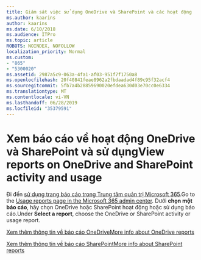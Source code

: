 ```yaml
---
title: Giám sát việc sử dụng OneDrive và SharePoint và các hoạt động
ms.author: kaarins
author: kaarins
ms.date: 6/10/2018
ms.audience: ITPro
ms.topic: article
ROBOTS: NOINDEX, NOFOLLOW
localization_priority: Normal
ms.custom:
- "865"
- "5300020"
ms.assetid: 2987a5c9-063a-4fa1-af03-951f7f1750a8
ms.openlocfilehash: 20f40841feae8962a2fbdaadad4f89c95f32acf4
ms.sourcegitcommit: 5fb7a4b28859690020efdea630d03e70cc0e6334
ms.translationtype: MT
ms.contentlocale: vi-VN
ms.lasthandoff: 06/28/2019
ms.locfileid: "35379591"
---
```

# <a name="view-reports-on-onedrive-and-sharepoint-activity-and-usage"></a><span data-ttu-id="afb98-102">Xem báo cáo về hoạt động OneDrive và SharePoint và sử dụng</span><span class="sxs-lookup"><span data-stu-id="afb98-102">View reports on OneDrive and SharePoint activity and usage</span></span>

<span data-ttu-id="afb98-103">Đi đến [sử dụng trang báo cáo trong Trung tâm quản trị Microsoft 365](https://admin.microsoft.com/AdminPortal/Home).</span><span class="sxs-lookup"><span data-stu-id="afb98-103">Go to the [Usage reports page in the Microsoft 365 admin center](https://admin.microsoft.com/AdminPortal/Home).</span></span> <span data-ttu-id="afb98-104">Dưới **chọn một báo cáo**, hãy chọn OneDrive hoặc SharePoint hoạt động hoặc sử dụng báo cáo.</span><span class="sxs-lookup"><span data-stu-id="afb98-104">Under **Select a report**, choose the OneDrive or SharePoint activity or usage report.</span></span>
  
[<span data-ttu-id="afb98-105">Xem thêm thông tin về báo cáo OneDrive</span><span class="sxs-lookup"><span data-stu-id="afb98-105">More info about OneDrive reports</span></span>](https://go.microsoft.com/fwlink/?linkid=875239)
  
[<span data-ttu-id="afb98-106">Xem thêm thông tin về báo cáo SharePoint</span><span class="sxs-lookup"><span data-stu-id="afb98-106">More info about SharePoint reports</span></span>](https://go.microsoft.com/fwlink/?linkid=875240)
  